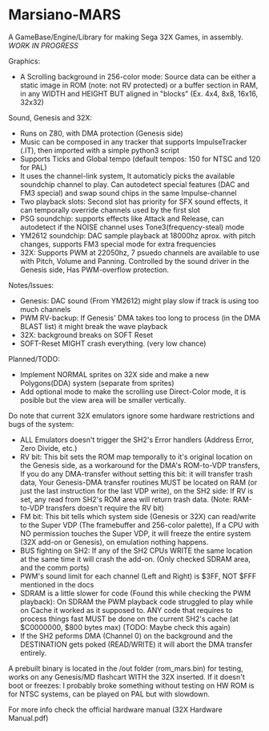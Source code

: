# Marsiano-MARS
A GameBase/Engine/Library for making Sega 32X Games, in assembly.
*WORK IN PROGRESS*

Graphics:
- A Scrolling background in 256-color mode: Source data can be either a static image in ROM (note: not RV protected) or a buffer section in RAM, in any WIDTH and HEIGHT BUT aligned in "blocks" (Ex. 4x4, 8x8, 16x16, 32x32)

Sound, Genesis and 32X:
- Runs on Z80, with DMA protection (Genesis side)
- Music can be composed in any tracker that supports ImpulseTracker (.IT), then imported with a simple python3 script
- Supports Ticks and Global tempo (default tempos: 150 for NTSC and 120 for PAL)
- It uses the channel-link system, It automaticly picks the available soundchip channel to play. Can autodetect special features (DAC and FM3 special) and swap sound chips in the same Impulse-channel
- Two playback slots: Second slot has priority for SFX sound effects, it can temporally override channels used by the first slot
- PSG soundchip: supports effects like Attack and Release, can autodetect if the NOISE channel uses Tone3(frequency-steal) mode
- YM2612 soundchip: DAC sample playback at 18000hz aprox. with pitch changes, supports FM3 special mode for extra frequencies
- 32X: Supports PWM at 22050hz, 7 psuedo channels are available to use with Pitch, Volume and Panning. Controlled by the sound driver in the Genesis side, Has PWM-overflow protection.

Notes/Issues:
- Genesis: DAC sound (From YM2612) might play slow if track is using too much channels
- PWM RV-backup: If Genesis' DMA takes too long to process (in the DMA BLAST list) it might break the wave playback
- 32X: background breaks on SOFT Reset
- SOFT-Reset MIGHT crash everything. (very low chance)

Planned/TODO:
- Implement NORMAL sprites on 32X side and make a new Polygons(DDA) system (separate from sprites)
- Add optional mode to make the scrolling use Direct-Color mode, it is posible but the view area will be smaller vertically.

Do note that current 32X emulators ignore some hardware restrictions and bugs of the system:
- ALL Emulators doesn't trigger the SH2's Error handlers (Address Error, Zero Divide, etc.)
- RV bit: This bit sets the ROM map temporally to it's original location on the Genesis side, as a workaround for the DMA's ROM-to-VDP transfers, If you do any DMA-transfer without setting this bit: it will transfer trash data, Your Genesis-DMA transfer routines MUST be located on RAM (or just the last instruction for the last VDP write), on the SH2 side: If RV is set, any read from SH2's ROM area will return trash data. (Note: RAM-to-VDP transfers doesn't require the RV bit)
- FM bit: This bit tells which system side (Genesis or 32X) can read/write to the Super VDP (The framebuffer and 256-color palette), If a CPU with NO permission touches the Super VDP, it will freeze the entire system (32X add-on or Genesis), on emulation nothing happens.
- BUS fighting on SH2: If any of the SH2 CPUs WRITE the same location at the same time it will crash the add-on. (Only checked SDRAM area, and the comm ports)
- PWM's sound limit for each channel (Left and Right) is $3FF, NOT $FFF mentioned in the docs
- SDRAM is a little slower for code (Found this while checking the PWM playback): On SDRAM the PWM playback code struggled to play while on Cache it worked as it supposed to. ANY code that requires to process things fast MUST be done on the current SH2's cache (at $C0000000, $800 bytes max) (TODO: Maybe check this again)
- If the SH2 peforms DMA (Channel 0) on the background and the DESTINATION gets poked (READ/WRITE) it will abort the DMA transfer entirely.

A prebuilt binary is located in the /out folder (rom_mars.bin) for testing, works on any Genesis/MD flashcart WITH the 32X inserted.
If it doesn't boot or freezes: I probably broke something without testing on HW
ROM is for NTSC systems, can be played on PAL but with slowdown.

For more info check the official hardware manual (32X Hardware Manual.pdf)
